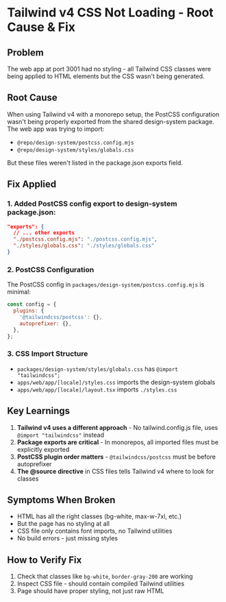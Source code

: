 # Tailwind v4 CSS Not Loading - Root Cause & Fix

## Problem
The web app at port 3001 had no styling - all Tailwind CSS classes were being applied to HTML elements but the CSS wasn't being generated.

## Root Cause
When using Tailwind v4 with a monorepo setup, the PostCSS configuration wasn't being properly exported from the shared design-system package. The web app was trying to import:
- `@repo/design-system/postcss.config.mjs`
- `@repo/design-system/styles/globals.css`

But these files weren't listed in the package.json exports field.

## Fix Applied

### 1. Added PostCSS config export to design-system package.json:
```json
"exports": {
  // ... other exports
  "./postcss.config.mjs": "./postcss.config.mjs",
  "./styles/globals.css": "./styles/globals.css"
}
```

### 2. PostCSS Configuration
The PostCSS config in `packages/design-system/postcss.config.mjs` is minimal:
```js
const config = {
  plugins: {
    '@tailwindcss/postcss': {},
    autoprefixer: {},
  },
};
```

### 3. CSS Import Structure
- `packages/design-system/styles/globals.css` has `@import "tailwindcss";`
- `apps/web/app/[locale]/styles.css` imports the design-system globals
- `apps/web/app/[locale]/layout.tsx` imports `./styles.css`

## Key Learnings
1. **Tailwind v4 uses a different approach** - No tailwind.config.js file, uses `@import "tailwindcss"` instead
2. **Package exports are critical** - In monorepos, all imported files must be explicitly exported
3. **PostCSS plugin order matters** - `@tailwindcss/postcss` must be before autoprefixer
4. **The @source directive** in CSS files tells Tailwind v4 where to look for classes

## Symptoms When Broken
- HTML has all the right classes (bg-white, max-w-7xl, etc.)
- But the page has no styling at all
- CSS file only contains font imports, no Tailwind utilities
- No build errors - just missing styles

## How to Verify Fix
1. Check that classes like `bg-white`, `border-gray-200` are working
2. Inspect CSS file - should contain compiled Tailwind utilities
3. Page should have proper styling, not just raw HTML